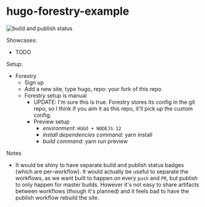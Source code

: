 # hugo-forestry-example

![build and publish status](https://github.com/mt-inside/hugo-forestry-example/workflows/Build%20and%20Publish/badge.svg)

Showcases:

* TODO

Setup:

* Forestry
  * Sign up
  * Add a new site, type hugo, repo: your fork of this repo
  * Forestry setup is manual
    * UPDATE: I'm sure this is true. Forestry stores its config in the git repo, so I think if you aim it as this repo, it'll pick up the custom config.
    * Preview setup
      * _environment_: `HUGO + NODEJS 12`
      * _install dependencies command_: yarn install
      * _build command_: yarn run preview

Notes

* It would be shiny to have separate build and publish status badges (which are per-workflow). It would actually be useful to separate the workflows, as we want built to happen on every `push` and `PR`, but publish to only happen for master builds. However it's not easy to share artifacts between workflows (though it's planned) and it feels bad to have the publish workflow rebuild the site.
